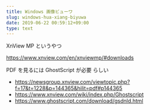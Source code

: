 ```yaml
---
title: Windows 画像ビューワ
slug: windows-hua-xiang-biyuwa
date: 2019-06-22 00:59:12+09:00
type: text
---
```


XnView MP というやつ

https://www.xnview.com/en/xnviewmp/#downloads

PDF を見るには GhostScript が必要 らしい

- https://newsgroup.xnview.com/viewtopic.php?f=17&t=1228&p=144365&hilit=pdf#p144365
- https://www.xnview.com/wiki/index.php/Ghostscript
- https://www.ghostscript.com/download/gsdnld.html
